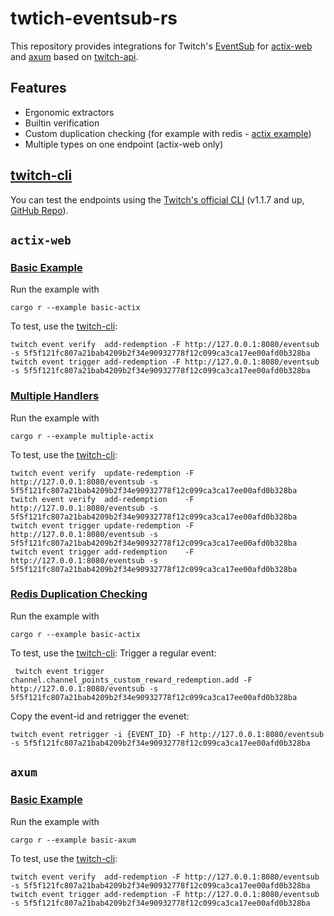 # twtich-eventsub-rs

This repository provides integrations for Twitch's [EventSub](https://dev.twitch.tv/docs/eventsub)
for [actix-web](https://actix.rs/) and [axum](https://docs.rs/axum) based on [twitch-api](https://docs.rs/twitch_api2).

## Features

* Ergonomic extractors
* Builtin verification
* Custom duplication checking (for example with redis - [actix example](actix-web-eventsub/examples/redis_actix.rs))
* Multiple types on one endpoint (actix-web only)

## [twitch-cli]

You can test the endpoints using the [Twitch's official CLI](https://dev.twitch.tv/docs/cli) (v1.1.7 and up, [GitHub Repo](https://github.com/twitchdev/twitch-cli)).

## `actix-web`

### [**Basic Example**](actix-web-eventsub/examples/basic_actix.rs)

Run the example with
```
cargo r --example basic-actix
```
To test, use the [twitch-cli](#twitch-cli):

```
twitch event verify  add-redemption -F http://127.0.0.1:8080/eventsub -s 5f5f121fc807a21bab4209b2f34e90932778f12c099ca3ca17ee00afd0b328ba
twitch event trigger add-redemption -F http://127.0.0.1:8080/eventsub -s 5f5f121fc807a21bab4209b2f34e90932778f12c099ca3ca17ee00afd0b328ba
```

### [**Multiple Handlers**](actix-web-eventsub/examples/multiple_actix.rs)

Run the example with
```
cargo r --example multiple-actix
```
To test, use the [twitch-cli](#twitch-cli):
```
twitch event verify  update-redemption -F http://127.0.0.1:8080/eventsub -s 5f5f121fc807a21bab4209b2f34e90932778f12c099ca3ca17ee00afd0b328ba
twitch event verify  add-redemption    -F http://127.0.0.1:8080/eventsub -s 5f5f121fc807a21bab4209b2f34e90932778f12c099ca3ca17ee00afd0b328ba
twitch event trigger update-redemption -F http://127.0.0.1:8080/eventsub -s 5f5f121fc807a21bab4209b2f34e90932778f12c099ca3ca17ee00afd0b328ba
twitch event trigger add-redemption    -F http://127.0.0.1:8080/eventsub -s 5f5f121fc807a21bab4209b2f34e90932778f12c099ca3ca17ee00afd0b328ba
```

### [**Redis Duplication Checking**](actix-web-eventsub/examples/redis_actix.rs)

Run the example with
```
cargo r --example basic-actix
```
To test, use the [twitch-cli](#twitch-cli):
Trigger a regular event:
 ```
  twitch event trigger channel.channel_points_custom_reward_redemption.add -F http://127.0.0.1:8080/eventsub -s 5f5f121fc807a21bab4209b2f34e90932778f12c099ca3ca17ee00afd0b328ba 
  ```
Copy the event-id and retrigger the evenet:
```
twitch event retrigger -i {EVENT_ID} -F http://127.0.0.1:8080/eventsub -s 5f5f121fc807a21bab4209b2f34e90932778f12c099ca3ca17ee00afd0b328ba
```

## `axum`

### [**Basic Example**](axum-eventsub/examples/basic_axum.rs)

Run the example with
```
cargo r --example basic-axum
```
To test, use the [twitch-cli](#twitch-cli):

```
twitch event verify  add-redemption -F http://127.0.0.1:8080/eventsub -s 5f5f121fc807a21bab4209b2f34e90932778f12c099ca3ca17ee00afd0b328ba
twitch event trigger add-redemption -F http://127.0.0.1:8080/eventsub -s 5f5f121fc807a21bab4209b2f34e90932778f12c099ca3ca17ee00afd0b328ba
```

[twitch-cli]: https://dev.twitch.tv/docs/cli
